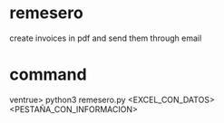 # remesero
create invoices in pdf and send them through email

# command
ventrue> python3 remesero.py <EXCEL_CON_DATOS> <PESTAÑA_CON_INFORMACION>
